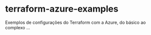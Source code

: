 # terraform-azure-examples
Exemplos de configurações do Terraform com a Azure, do básico ao complexo ...
